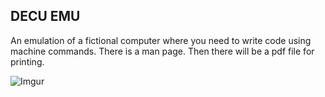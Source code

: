 ## DECU EMU

An emulation of a fictional computer where you need to write code using machine commands. There is a man page. Then there will be a pdf file for printing.

![Imgur](https://imgur.com/Jz3bCnu)

